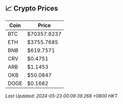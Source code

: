 ## 📈 Crypto Prices

| Coin | Price |
| ---- | ----- |
| BTC | $70357.8237 |
| ETH | $3755.7685 |
| BNB | $619.7571 |
| CRV | $0.4751 |
| ARB | $1.1453 |
| OKB | $50.0847 |
| DOGE | $0.1682 |

_Last Updated: 2024-05-23 00:09:39.268 +0800 HKT_